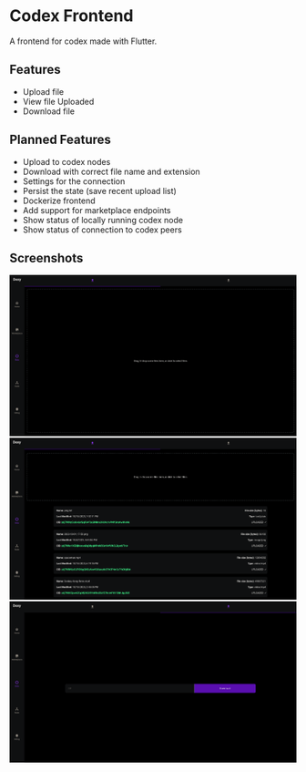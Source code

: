 
# Codex Frontend

A frontend for codex made with Flutter.

## Features

- Upload file
- View file Uploaded
- Download file

## Planned Features
- Upload to codex nodes
- Download with correct file name and extension
- Settings for the connection
- Persist the state (save recent upload list)
- Dockerize frontend
- Add support for marketplace endpoints
- Show status of locally running codex node
- Show status of connection to codex peers


## Screenshots
![Data page: Upload](https://github.com/Kayvon-Martinez/codex-frontend/blob/master/screenshots/upload-page.png)
![Data page: Upload (with uploads)](https://github.com/Kayvon-Martinez/codex-frontend/blob/master/screenshots/upload-page-uploads.png)
![Data page: Download](https://github.com/Kayvon-Martinez/codex-frontend/blob/master/screenshots/download-page.png)
